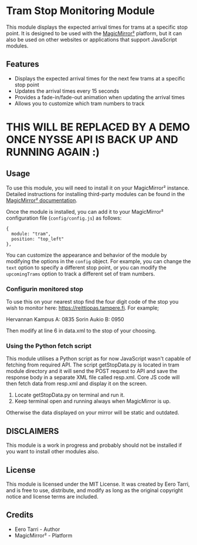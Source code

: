 # Tram Stop Monitoring Module

This module displays the expected arrival times for trams at a specific stop point. It is designed to be used with the [MagicMirror²](https://magicmirror.builders/) platform, but it can also be used on other websites or applications that support JavaScript modules.

## Features

- Displays the expected arrival times for the next few trams at a specific stop point
- Updates the arrival times every 15 seconds
- Provides a fade-in/fade-out animation when updating the arrival times
- Allows you to customize which tram numbers to track

# THIS WILL BE REPLACED BY A DEMO ONCE NYSSE API IS BACK UP AND RUNNING AGAIN :)

## Usage

To use this module, you will need to install it on your MagicMirror² instance. Detailed instructions for installing third-party modules can be found in the [MagicMirror² documentation](https://docs.magicmirror.builders/).

Once the module is installed, you can add it to your MagicMirror² configuration file (`config/config.js`) as follows:

```JS
{
  module: "tram",
  position: "top_left"
},
```

You can customize the appearance and behavior of the module by modifying the options in the `config` object. For example, you can change the `text` option to specify a different stop point, or you can modify the `upcomingTrams` option to track a different set of tram numbers.

### Configurin monitored stop

To use this on your nearest stop find the four digit code of the stop you wish to monitor here: https://reittiopas.tampere.fi.
For example;

Hervannan Kampus A: 0835
Sorin Aukio B: 0950

Then modify <MonitoringRef> at line 6 in data.xml to the stop of your choosing.

### Using the Python fetch script

This module utilises a Python script as for now JavaScript wasn't capable of fetching from required API. The script getStopData.py is located in tram module directory and it will send the POST request to API and save the response body in a separate XML file called resp.xml. Core JS code will then fetch data from resp.xml and display it on the screen.
1. Locate getStopData.py on terminal and run it.
2. Keep terminal open and running always when MagicMirror is up.

Otherwise the data displayed on your mirror will be static and outdated.

## DISCLAIMERS

This module is a work in progress and probably should not be installed if you want to install other modules also.

## License

This module is licensed under the MIT License. It was created by Eero Tarri, and is free to use, distribute, and modify as long as the original copyright notice and license terms are included.

## Credits

- Eero Tarri - Author
- MagicMirror² - Platform
